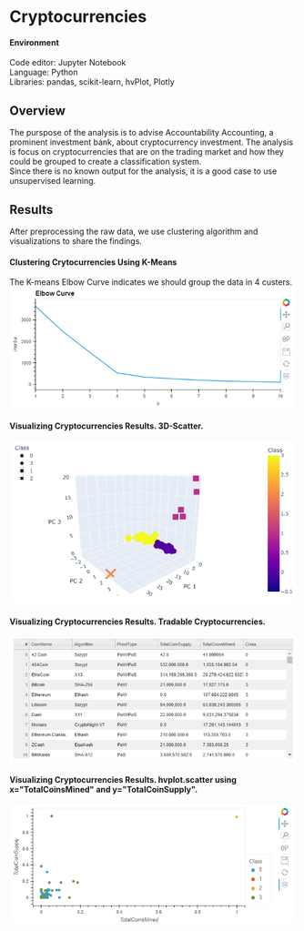 # Cryptocurrencies  
#### Environment    
Code editor: Jupyter Notebook      
Language: Python      
Libraries: pandas, scikit-learn, hvPlot, Plotly  

## Overview  
The purspose of the analysis is to advise Accountability Accounting, a prominent investment bank, about cryptocurrency investment. The analysis is focus on cryptocurrencies that are on the trading market and how they could be grouped to create a classification system.   
Since there is no known output for the analysis, it is a good case to use unsupervised learning.  

## Results   
After preprocessing the raw data, we use clustering algorithm and visualizations to share the findings.  

#### Clustering Crytocurrencies Using K-Means    
The K-means Elbow Curve indicates we should group the data in 4 custers.    
![Elbow Curve](https://github.com/MarcoFernandez14/Cryptocurrencies/blob/main/Resources/Elbow%20Curve.png)      
  
#### Visualizing Cryptocurrencies Results. 3D-Scatter.  
![3D Scatter](https://github.com/MarcoFernandez14/Cryptocurrencies/blob/main/Resources/3D%20Scatter.png)    

#### Visualizing Cryptocurrencies Results. Tradable Cryptocurrencies.  
![Tradetable](https://github.com/MarcoFernandez14/Cryptocurrencies/blob/main/Resources/Tradetable.png)    

#### Visualizing Cryptocurrencies Results. hvplot.scatter using x="TotalCoinsMined" and y="TotalCoinSupply".  
![2D Scatter](https://github.com/MarcoFernandez14/Cryptocurrencies/blob/main/Resources/2D%20Scatter.png)    
